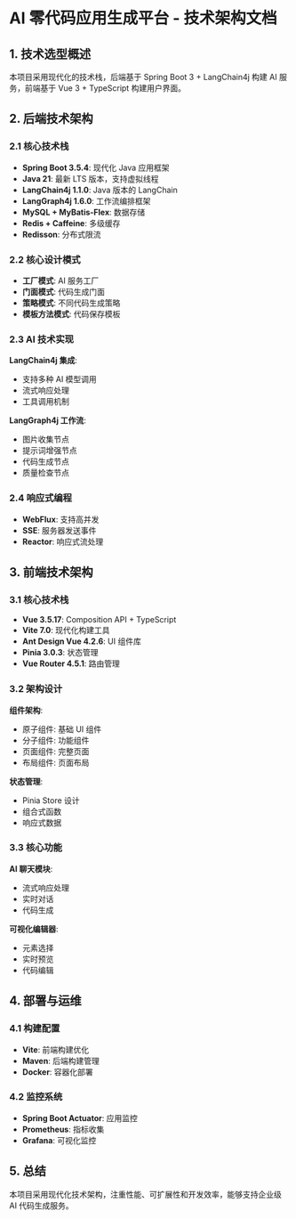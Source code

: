 # AI 零代码应用生成平台 - 技术架构文档

## 1. 技术选型概述

本项目采用现代化的技术栈，后端基于 Spring Boot 3 + LangChain4j 构建 AI 服务，前端基于 Vue 3 + TypeScript 构建用户界面。

## 2. 后端技术架构

### 2.1 核心技术栈

- **Spring Boot 3.5.4**: 现代化 Java 应用框架
- **Java 21**: 最新 LTS 版本，支持虚拟线程
- **LangChain4j 1.1.0**: Java 版本的 LangChain
- **LangGraph4j 1.6.0**: 工作流编排框架
- **MySQL + MyBatis-Flex**: 数据存储
- **Redis + Caffeine**: 多级缓存
- **Redisson**: 分布式限流

### 2.2 核心设计模式

- **工厂模式**: AI 服务工厂
- **门面模式**: 代码生成门面
- **策略模式**: 不同代码生成策略
- **模板方法模式**: 代码保存模板

### 2.3 AI 技术实现

**LangChain4j 集成**:
- 支持多种 AI 模型调用
- 流式响应处理
- 工具调用机制

**LangGraph4j 工作流**:
- 图片收集节点
- 提示词增强节点
- 代码生成节点
- 质量检查节点

### 2.4 响应式编程

- **WebFlux**: 支持高并发
- **SSE**: 服务器发送事件
- **Reactor**: 响应式流处理

## 3. 前端技术架构

### 3.1 核心技术栈

- **Vue 3.5.17**: Composition API + TypeScript
- **Vite 7.0**: 现代化构建工具
- **Ant Design Vue 4.2.6**: UI 组件库
- **Pinia 3.0.3**: 状态管理
- **Vue Router 4.5.1**: 路由管理

### 3.2 架构设计

**组件架构**:
- 原子组件: 基础 UI 组件
- 分子组件: 功能组件
- 页面组件: 完整页面
- 布局组件: 页面布局

**状态管理**:
- Pinia Store 设计
- 组合式函数
- 响应式数据

### 3.3 核心功能

**AI 聊天模块**:
- 流式响应处理
- 实时对话
- 代码生成

**可视化编辑器**:
- 元素选择
- 实时预览
- 代码编辑

## 4. 部署与运维

### 4.1 构建配置

- **Vite**: 前端构建优化
- **Maven**: 后端构建管理
- **Docker**: 容器化部署

### 4.2 监控系统

- **Spring Boot Actuator**: 应用监控
- **Prometheus**: 指标收集
- **Grafana**: 可视化监控

## 5. 总结

本项目采用现代化技术架构，注重性能、可扩展性和开发效率，能够支持企业级 AI 代码生成服务。
